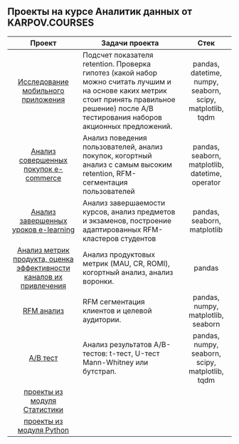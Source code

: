 ## Проекты на курсе Аналитик данных от KARPOV.COURSES 

                                             
| Проект                      | Задачи проекта |   Стек    |
|:---------------------------:|----------------|:---------:|
|[Исследование мобильного приложения](https://github.com/NickKulibaba/Projects_on_karpov_coursers/tree/main/project_final) | Подсчет показателя retention. Проверка гипотез (какой набор можно считать лучшим и на основе каких метрик стоит принять правильное решение) после A/B тестирования наборов акционных предложений. | pandas, datetime, numpy, seaborn, scipy, matplotlib, tqdm |
|[Анализ совершенных покупок e-commerce](https://github.com/NickKulibaba/Projects_on_karpov_coursers/tree/main/project_e-commerce) |  Анализ поведения пользователей, анализ покупок, когортный анализ с самым высоким retention, RFM-сегментация пользователей| pandas, seaborn, matplotlib, datetime, operator|
|[Анализ завершенных уроков e-learning](https://github.com/NickKulibaba/Projects_on_karpov_coursers/tree/main/project_e-learning) | Анализ завершаемости курсов, анализ предметов и экзаменов, построение адаптированных RFM-кластеров студентов| pandas, seaborn, matplotlib |
|[Анализ метрик продукта, оценка эффективности каналов их привлечения](https://github.com/NickKulibaba/Projects_on_karpov_coursers/tree/main/product_metrics) | Анализ продуктовых метрик (MAU, CR, ROMI), когортный анализ, анализ воронки. | pandas |
|[RFM анализ](https://github.com/NickKulibaba/Projects_on_karpov_coursers/tree/main/product_rfm) | RFM сегментация клиентов и целевой аудитории.| pandas, numpy, matplotlib, seaborn |
|[А/В тест](https://github.com/NickKulibaba/Projects_on_karpov_coursers/tree/main/projects_statistics/ab-test) | Анализ результатов A/B-тестов: t-тест, U-тест Mann-Whitney или бутстрап. | pandas, numpy, seaborn, scipy, matplotlib, tqdm |
|[проекты из модуля Статистики](https://github.com/NickKulibaba/Projects_on_karpov_coursers/tree/main/projects_statistics)||
|[проекты из модуля Python](https://github.com/NickKulibaba/Projects_on_karpov_coursers/tree/main/projects_python)||
